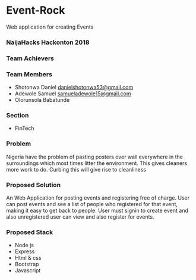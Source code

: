 # Event-Rock

Web application for creating Events

### NaijaHacks Hackonton 2018
### Team Achievers
### Team Members
- Shotonwa Daniel danielshotonwa53@gmail.com
- Adewole Samuel samueladewole15@gmail.com
- Olorunsola Babatunde 

### Section
- FinTech

### Problem
Nigeria have the problem of pasting posters over wall everywhere in the surroundings which most times litter the environment. This gives cleaners more work to do. Curbing this will give rise to cleanliness

### Proposed Solution
An Web Application for posting events and registering free of charge. User can post events and see a list of people who registered for that event, making it easy to get back to people. User must signin to create event and also unregistered user can view and also register for events.

### Proposed Stack
- Node js
- Express
- Html & css
- Bootstrap
- Javascript




